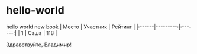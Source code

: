 # hello-world
hello world new book
| Место | Участник | Рейтинг |
|:------|---------:|:-------:|
| 1     | Саша     | 118     |

~~Здравствуйте, Владимир!~~
